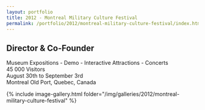 ```yaml
---
layout: portfolio
title: 2012 - Montreal Military Culture Festival
permalink: /portfolio/2012/montreal-military-culture-festival/index.html
---
```


## Director & Co-Founder

Museum Expositions - Demo -  Interactive Attractions - Concerts  
45 000 Visitors  
August 30th to September 3rd  
Montreal Old Port, Quebec, Canada  

 {% include image-gallery.html folder="/img/galleries/2012/montreal-military-culture-festival" %}
